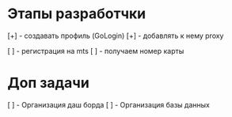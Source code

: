 # Этапы разработчки
[+] - создавать профиль (GoLogin)
[+] - добавлять к нему proxy

[ ] - регистрация на mts
[ ] - получаем номер карты


# Доп задачи

[ ] - Организация даш борда
[ ] - Организация базы данных
